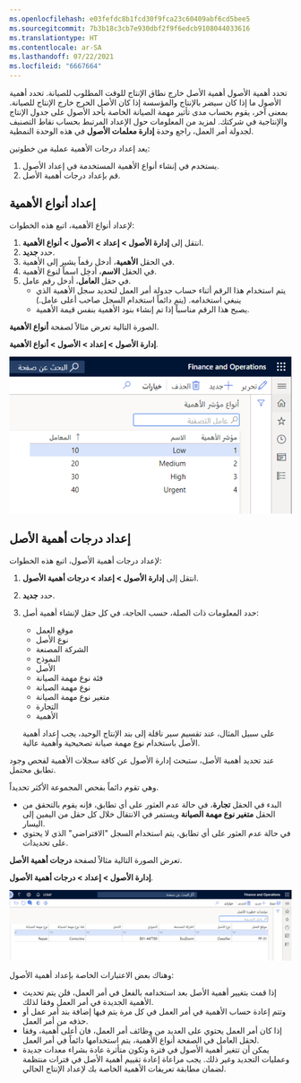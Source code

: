 ```yaml
---
ms.openlocfilehash: e03fefdc8b1fcd30f9fca23c60409abf6cd5bee5
ms.sourcegitcommit: 7b3b18c3cb7e930dbf2f9f6edcb9108044033616
ms.translationtype: HT
ms.contentlocale: ar-SA
ms.lasthandoff: 07/22/2021
ms.locfileid: "6667664"
---
```

تحدد أهمية الأصول أهمية الأصل خارج نطاق الإنتاج للوقت المطلوب للصيانة. تحدد أهمية الأصول ما إذا كان سيضر بالإنتاج والمؤسسة إذا كان الأصل الحرج خارج الإنتاج للصيانة. بمعنى آخر، يقوم بحساب مدى تأثير مهمة الصيانة الخاصة بأحد الأصول على جدول الإنتاج والإنتاجية في شركتك. لمزيد من المعلومات حول الإعداد المرتبط بحساب نقاط التصنيف لجدولة أمر العمل، راجع وحدة **إدارة معلمات الأصول** في هذه الوحدة النمطية.

يعد إعداد درجات الأهمية عملية من خطوتين:

1.  يستخدم في إنشاء أنواع الأهمية المستخدمة في إعداد الأصول. 
2.  قم بإعداد درجات أهمية الأصل.

## <a name="set-up-criticality-types"></a>إعداد أنواع الأهمية
لإعداد أنواع الأهمية‬، اتبع هذه الخطوات:

1.  انتقل إلى **إدارة الأصول > إعداد > الأصول > أنواع الأهمية**.
2.  حدد **جديد‏‎**.
3.  في الحقل **الأهمية**، أدخل رقماً يشير إلى الأهمية.
4.  في الحقل **الاسم**، أدخِل اسماً لنوع الأهمية.
5.  في حقل **العامل**، أدخل رقم عامل. 
    - يتم استخدام هذا الرقم أثناء حساب جدولة أمر العمل لتحديد سجل الأهمية الذي ينبغي استخدامه. (يتم دائماً استخدام السجل صاحب أعلى عامل.) 
    - يصبح هذا الرقم مناسباً إذا تم إنشاء بنود الأهمية بنفس قيمة الأهمية.
    
الصورة التالية تعرض مثالاً لصفحة **أنواع الأهمية**.

**إدارة الأصول > إعداد > الأصول > أنواع الأهمية**.

![لقطة شاشة لصفحة أنواع الأهمية.](../media/criticality-types-ss.png) 


## <a name="set-up-asset-criticalities"></a>إعداد درجات أهمية الأصل
لإعداد درجات أهمية الأصول‬، اتبع هذه الخطوات:

1.  انتقل إلى **إدارة الأصول > إعداد > درجات أهمية الأصول**.
2.  حدد **جديد‏‎**.
3.  حدد المعلومات ذات الصلة، حسب الحاجة، في كل حقل لإنشاء أهمية أصل:
    - موقع العمل
    - نوع الأصل
    - الشركة المصنعة
    - النموذج
    - الأصل
    - فئة نوع مهمة الصيانة
    - نوع مهمة الصيانة
    - متغير نوع مهمة الصيانة
    - التجارة
    - الأهمية
    
    على سبيل المثال، عند تقسيم سير ناقلة إلى بند الإنتاج الوحيد، يجب إعداد أهمية الأصل باستخدام نوع مهمة صيانة تصحيحية وأهمية عالية.

عند تحديد أهمية الأصل، ستبحث إدارة الأصول عن كافة سجلات الأهمية لفحص وجود تطابق محتمل. 

وهي تقوم دائماً بفحص المجموعة الأكثر تحديداً.
 
- البدء في الحقل **تجارة**، في حالة عدم العثور على أي تطابق، فإنه يقوم بالتحقق من الحقل **متغير نوع مهمة الصيانة** ويستمر في الانتقال خلال كل حقل من اليمين إلى اليسار. 
- في حالة عدم العثور على أي تطابق، يتم استخدام السجل "الافتراضي" الذي لا يحتوي على تحديدات.

تعرض الصورة التالية مثالاً لصفحة **درجات أهمية الأصل**.

**إدارة الأصول > إعداد > درجات أهمية الأصول**.
 
[![لقطة شاشة لصفحة درجات أهمية الأصل.](../media/asset-criticalities-ss.png)](../media/asset-criticalities-ss.png#lightbox) 


وهناك بعض الاعتبارات الخاصة بإعداد أهمية الأصول:

- إذا قمت بتغيير أهمية الأصل بعد استخدامه بالفعل في أمر العمل، فلن يتم تحديث الأهمية الجديدة في أمر العمل وفقا لذلك.
- وتتم إعادة حساب الأهمية في أمر العمل في كل مرة يتم فيها إضافة بند أمر عمل أو حذفه من أمر العمل.
- إذا كان أمر العمل يحتوي على العديد من وظائف أمر العمل، فان أعلى أهمية، وفقا لحقل العامل في الصفحة أنواع الأهمية، يتم استخدامها دائماً في أمر العمل.
- يمكن أن تتغير أهمية الأصول في فترة وتكون متأثرة عادة بشراء معدات جديدة وعمليات التجديد وغير ذلك. يجب مراعاة إعادة تقييم أهمية الأصل في فترات منتظمة لضمان مطابقة تعريفات الأهمية الخاصة بك لإعداد الإنتاج الحالي.
